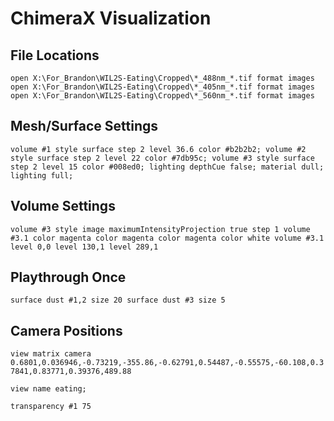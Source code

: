# ChimeraX Visualization

## File Locations

`
open X:\For_Brandon\WIL2S-Eating\Cropped\*_488nm_*.tif format images
open X:\For_Brandon\WIL2S-Eating\Cropped\*_405nm_*.tif format images
open X:\For_Brandon\WIL2S-Eating\Cropped\*_560nm_*.tif format images
`

## Mesh/Surface Settings

`
volume #1 style surface step 2 level 36.6 color #b2b2b2;
volume #2 style surface step 2 level 22 color #7db95c;
volume #3 style surface step 2 level 15 color #008ed0;
lighting depthCue false;
material dull;
lighting full;
`

## Volume Settings

`
volume #3 style image maximumIntensityProjection true step 1
volume #3.1 color magenta color magenta color magenta color white
volume #3.1 level 0,0 level 130,1 level 289,1
`

## Playthrough Once

`
surface dust #1,2 size 20
surface dust #3 size 5
`

## Camera Positions

`
view matrix camera 0.6801,0.036946,-0.73219,-355.86,-0.62791,0.54487,-0.55575,-60.108,0.37841,0.83771,0.39376,489.88
`

`
view name eating;
`

`
transparency #1 75
`